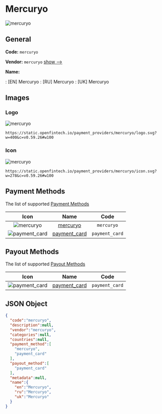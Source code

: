 
# Mercuryo 
![mercuryo](https://static.openfintech.io/payment_providers/mercuryo/logo.svg?w=400&c=v0.59.26#w100)  

## General 
 
**Code:** `mercuryo` 
 
**Vendor:** `mercuryo` [show -->](/vendors/mercuryo/) 
 
**Name:** 
 
:	[EN] Mercuryo 
:	[RU] Mercuryo 
:	[UK] Mercuryo 
 

## Images 

### Logo 
 
![mercuryo](https://static.openfintech.io/payment_providers/mercuryo/logo.svg?w=400&c=v0.59.26#w100)  

```
https://static.openfintech.io/payment_providers/mercuryo/logo.svg?w=400&c=v0.59.26#w100
```  

### Icon 
 
![mercuryo](https://static.openfintech.io/payment_providers/mercuryo/icon.svg?w=278&c=v0.59.26#w100)  

```
https://static.openfintech.io/payment_providers/mercuryo/icon.svg?w=278&c=v0.59.26#w100
```  

## Payment Methods 
 
The list of supported [Payment Methods](/payment-methods/) 

|Icon|Name|Code| 
|:---:|:---:|:---:| 
|![mercuryo](https://static.openfintech.io/payment_methods/mercuryo/icon.svg?w=278&c=v0.59.26#w100) |[mercuryo](/payment-methods/mercuryo/)|`mercuryo`| 
|![payment_card](https://static.openfintech.io/payment_methods/payment_card/icon.svg?w=278&c=v0.59.26#w100) |[payment_card](/payment-methods/payment_card/)|`payment_card`| 
 

## Payout Methods 
 
The list of supported [Payout Methods](/payout-methods/) 

|Icon|Name|Code| 
|:---:|:---:|:---:| 
|![payment_card](https://static.openfintech.io/payout_methods/payment_card/icon.svg?w=278&c=v0.59.26#w40) |[payment_card](payout-methodspayment_card/)|`payment_card`| 
 

## JSON Object 

```json
{
  "code":"mercuryo",
  "description":null,
  "vendor":"mercuryo",
  "categories":null,
  "countries":null,
  "payment_method":[
    "mercuryo",
    "payment_card"
  ],
  "payout_method":[
    "payment_card"
  ],
  "metadata":null,
  "name":{
    "en":"Mercuryo",
    "ru":"Mercuryo",
    "uk":"Mercuryo"
  }
}
```  
